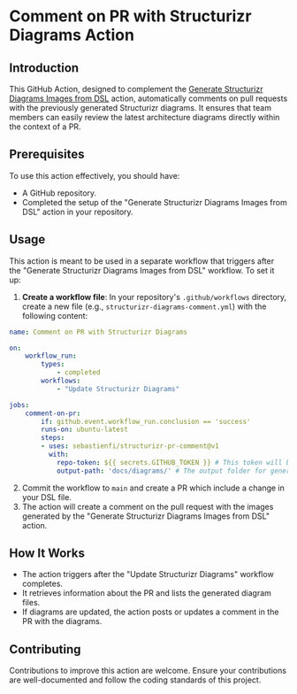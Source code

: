 # Comment on PR with Structurizr Diagrams Action

## Introduction

This GitHub Action, designed to complement the [Generate Structurizr Diagrams Images from DSL](https://github.com/marketplace/actions/generate-structurizr-diagrams-images-from-dsl) action, automatically comments on pull requests with the previously generated Structurizr diagrams. It ensures that team members can easily review the latest architecture diagrams directly within the context of a PR.

## Prerequisites

To use this action effectively, you should have:

- A GitHub repository.
- Completed the setup of the "Generate Structurizr Diagrams Images from DSL" action in your repository.
  
## Usage

This action is meant to be used in a separate workflow that triggers after the "Generate Structurizr Diagrams Images from DSL" workflow. To set it up:

1. **Create a workflow file**: In your repository's `.github/workflows` directory, create a new file (e.g., `structurizr-diagrams-comment.yml`) with the following content:

```yaml
name: Comment on PR with Structurizr Diagrams

on:
    workflow_run:
        types:
            - completed
        workflows:
            - "Update Structurizr Diagrams"

jobs:
    comment-on-pr:
        if: github.event.workflow_run.conclusion == 'success'
        runs-on: ubuntu-latest
        steps:
        - uses: sebastienfi/structurizr-pr-comment@v1
          with:
            repo-token: ${{ secrets.GITHUB_TOKEN }} # This token will be used by the action to perform git pull, pr read, pr comment, pr comment edit, pr comment reaction.
            output-path: 'docs/diagrams/' # The output folder for generated images.
```
2. Commit the workflow to `main` and create a PR which include a change in your DSL file.
3. The action will create a comment on the pull request with the images generated by the "Generate Structurizr Diagrams Images from DSL" action.


## How It Works

- The action triggers after the "Update Structurizr Diagrams" workflow completes.
- It retrieves information about the PR and lists the generated diagram files.
- If diagrams are updated, the action posts or updates a comment in the PR with the diagrams.

## Contributing

Contributions to improve this action are welcome. Ensure your contributions are well-documented and follow the coding standards of this project.
